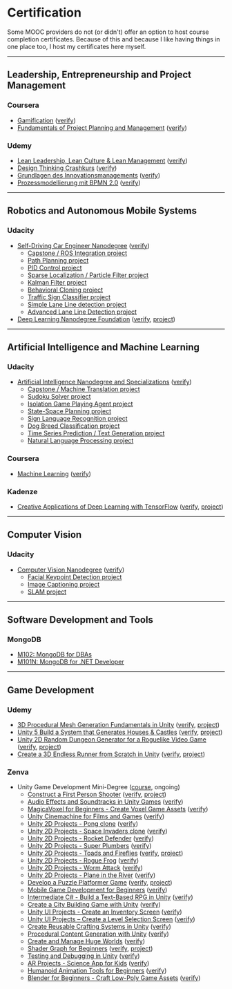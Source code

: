 # Certification

Some MOOC providers do not (or didn't) offer an option
to host course completion certificates. Because of this and
because I like having things in one place too, I host my
certificates here myself.

---

## Leadership, Entrepreneurship and Project Management

### Coursera

- [Gamification](coursera/gamification.pdf) ([verify](https://coursera.org/verify/TXMTP29R7S))
- [Fundamentals of Project Planning and Management](coursera/project-planning-fundamentals.pdf) ([verify](https://coursera.org/verify/HWTHS2SAY6))

### Udemy

- [Lean Leadership, Lean Culture & Lean Management](udemy/UC-KMVENK69.pdf) ([verify](https://www.udemy.com/certificate/UC-KMVENK69/))
- [Design Thinking Crashkurs](udemy/UC-XZR9BEZJ.pdf) ([verify](https://www.udemy.com/certificate/UC-XZR9BEZJ/))
- [Grundlagen des Innovationsmanagements](udemy/UC-OR3D4CI4.pdf) ([verify](https://www.udemy.com/certificate/UC-OR3D4CI4/))
- [Prozessmodellierung mit BPMN 2.0](udemy/UC-9Q7L0H39.pdf) ([verify](https://www.udemy.com/certificate/UC-9Q7L0H39/))

---

## Robotics and Autonomous Mobile Systems

### Udacity

- [Self-Driving Car Engineer Nanodegree](udacity/nd013-self-driving-car.pdf) ([verify](https://confirm.udacity.com/EH49SJSP))
  - [Capstone / ROS Integration project](https://github.com/sunsided/CarND-Capstone)
  - [Path Planning project](https://github.com/sunsided/CarND-Path-Planning-Project)
  - [PID Control project](https://github.com/sunsided/CarND-PID-Control-Project)
  - [Sparse Localization / Particle Filter project](https://github.com/sunsided/CarND-Kidnapped-Vehicle-Project)
  - [Kalman Filter project](https://github.com/sunsided/CarND-Extended-Kalman-Filter-Project)
  - [Behavioral Cloning project](https://github.com/sunsided/CarND-Behavioral-Cloning-P3)
  - [Traffic Sign Classifier project](https://github.com/sunsided/CarND-Traffic-Sign-Classifier-Project)
  - [Simple Lane Line detection project](https://github.com/sunsided/CarND-LaneLines-P1)
  - [Advanced Lane Line Detection project](https://github.com/sunsided/CarND-Advanced-Lane-Lines)
- [Deep Learning Nanodegree Foundation](udacity/nd101-deep-learning.pdf) ([verify](https://confirm.udacity.com/AHPPKEEM), [project](https://github.com/sunsided/DLND))

---

## Artificial Intelligence and Machine Learning

### Udacity

- [Artificial Intelligence Nanodegree and Specializations](udacity/nd889-artificial-intelligence.pdf) ([verify](https://confirm.udacity.com/RKELYCTH))
  - [Capstone / Machine Translation project](https://github.com/sunsided/aind2-nlp-capstone)
  - [Sudoku Solver project](https://github.com/sunsided/AIND-Sudoku)
  - [Isolation Game Playing Agent project](https://github.com/sunsided/AIND-Isolation)
  - [State-Space Planning project](https://github.com/sunsided/AIND-Planning)
  - [Sign Language Recognition project](https://github.com/sunsided/AIND-Recognizer)
  - [Dog Breed Classification project](https://github.com/sunsided/AIND-dog-project)
  - [Time Series Prediction / Text Generation project](https://github.com/sunsided/AIND-rnn)
  - [Natural Language Processing project](https://github.com/sunsided/AIND-NLP)

### Coursera

- [Machine Learning](coursera/machine-learning.pdf) ([verify](https://coursera.org/verify/9FQYSEF2PFZK))

### Kadenze

- [Creative Applications of Deep Learning with TensorFlow](kadenze/cadl.pdf) ([verify](https://www.kadenze.com/certificates/verified/RZPJHM9V), [project](https://github.com/sunsided/vae-style-transfer))

---

## Computer Vision

### Udacity

- [Computer Vision Nanodegree](udacity/nd891-computer-vision.pdf) ([verify](https://confirm.udacity.com/GGVQ637X))
  - [Facial Keypoint Detection project](https://github.com/sunsided/facial-keypoints)
  - [Image Captioning project](https://github.com/sunsided/image-captioning)
  - [SLAM project](https://github.com/sunsided/slam)

---

## Software Development and Tools

### MongoDB

- [M102: MongoDB for DBAs](mongodb/m102-dba.pdf)
- [M101N: MongoDB for .NET Developer](mongodb/m101n.pdf)

---

## Game Development

### Udemy

- [3D Procedural Mesh Generation Fundamentals in Unity](udemy/UC-A9BWRE11.pdf) ([verify](https://www.udemy.com/certificate/UC-A9BWRE11/), [project](https://github.com/sunsided/unity-procedural-meshes))
- [Unity 5 Build a System that Generates Houses & Castles](udemy/UC-DOLUGKBR.pdf) ([verify](https://www.udemy.com/certificate/UC-DOLUGKBR/), [project](https://github.com/sunsided/unity-procedural-cities))
- [Unity 2D Random Dungeon Generator for a Roguelike Video Game](udemy/UC-IX5760VI.pdf) ([verify](https://www.udemy.com/certificate/UC-IX5760VI/), [project](https://github.com/sunsided/unity-procedural-dungeons))
- [Create a 3D Endless Runner from Scratch in Unity](udemy/UC-K6H8565W.pdf) ([verify](https://www.udemy.com/certificate/UC-K6H8565W/), [project](https://github.com/sunsided/unity-endless-runner))

### Zenva

- Unity Game Development Mini-Degree ([course](https://academy.zenva.com/product/unity-game-development-mini-degree/), ongoing)
  - [Construct a First Person Shooter](zenva/95a74f1f.pdf) ([verify](https://academy.zenva.com/certificate/95a74f1f/), [project](https://github.com/sunsided/unity-fps))
  - [Audio Effects and Soundtracks in Unity Games](readme/5e2fd7ab.pdf) ([verify](https://academy.zenva.com/certificate/5e2fd7ab/))
  - [MagicaVoxel for Beginners - Create Voxel Game Assets](zenva/c9cee4f4.pdf) ([verify](https://academy.zenva.com/certificate/c9cee4f4/))
  - [Unity Cinemachine for Films and Games](readme/2bac0ffa.pdf) ([verify](https://academy.zenva.com/certificate/2bac0ffa/))
  - [Unity 2D Projects - Pong clone](zenva/ec53d9a9.pdf) ([verify](https://academy.zenva.com/certificate/ec53d9a9/))
  - [Unity 2D Projects - Space Invaders clone](zenva/1942e987.pdf) ([verify](https://academy.zenva.com/certificate/1942e987/))
  - [Unity 2D Projects - Rocket Defender](zenva/98fa34a0.pdf) ([verify](https://academy.zenva.com/certificate/98fa34a0/))
  - [Unity 2D Projects - Super Plumbers](zenva/cf623533.pdf) ([verify](https://academy.zenva.com/certificate/cf623533/))
  - [Unity 2D Projects - Toads and Fireflies](zenva/25ef10a2.pdf) ([verify](https://academy.zenva.com/certificate/25ef10a2/), [project](https://github.com/sunsided/toads-and-fireflies))
  - [Unity 2D Projects - Rogue Frog](zenva/4828dc03.pdf) ([verify](https://academy.zenva.com/certificate/4828dc03/))
  - [Unity 2D Projects - Worm Attack](zenva/05ad24b7b.pdf) ([verify](https://academy.zenva.com/certificate/05ad24b7/))
  - [Unity 2D Projects - Plane in the River](zenva/dd8d07ec.pdf) ([verify](https://academy.zenva.com/certificate/dd8d07ec/))
  - [Develop a Puzzle Platformer Game](zenva/2ab895c7.pdf) ([verify](https://academy.zenva.com/certificate/2ab895c7/), [project](https://github.com/sunsided/zenva-puzzle-platformer))
  - [Mobile Game Development for Beginners](zenva/827ce874.pdf) ([verify](https://academy.zenva.com/certificate/827ce874/))
  - [Intermediate C# - Build a Text-Based RPG in Unity](zenva/8f5f430b.pdf) ([verify](https://academy.zenva.com/certificate/8f5f430b/))
  - [Create a City Building Game with Unity](zenva/b92891fb.pdf) ([verify](https://academy.zenva.com/certificate/b92891fb/))
  - [Unity UI Projects - Create an Inventory Screen](zenva/b0f73a35.pdf) ([verify](https://academy.zenva.com/certificate/b0f73a35/))
  - [Unity UI Projects – Create a Level Selection Screen](zenva/98b6fe9b.pdf) ([verify](https://academy.zenva.com/certificate/98b6fe9b/))
  - [Create Reusable Crafting Systems in Unity](zenva/f9dfb55b.pdf) ([verify](https://academy.zenva.com/certificate/f9dfb55b/))
  - [Procedural Content Generation with Unity](zenva/79b08823.pdf) ([verify](https://academy.zenva.com/certificate/79b08823/))
  - [Create and Manage Huge Worlds](zenva/b90e282e.pdf) ([verify](https://academy.zenva.com/certificate/b90e282e/))
  - [Shader Graph for Beginners](zenva/da7dfebc.pdf) ([verify](https://academy.zenva.com/certificate/da7dfebc/), [project](https://github.com/sunsided/shader-graph-for-beginners))
  - [Testing and Debugging in Unity](zenva/a9786778.pdf) ([verify](https://academy.zenva.com/certificate/a9786778/))
  - [AR Projects - Science App for Kids](zenva/62b7f1ee.pdf) ([verify](https://academy.zenva.com/certificate/62b7f1ee/))
  - [Humanoid Animation Tools for Beginners](zenva/0fb27e6a.pdf) ([verify](https://academy.zenva.com/certificate/0fb27e6a/))
  - [Blender for Beginners - Craft Low-Poly Game Assets](zenva/a93aabd7.pdf) ([verify](https://academy.zenva.com/certificate/a93aabd7/))

